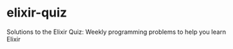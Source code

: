 elixir-quiz
===========

Solutions to the Elixir Quiz: Weekly programming problems to help you learn Elixir
